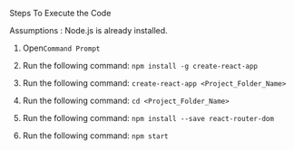 
Steps To Execute the Code

Assumptions : Node.js is already installed.

1) Open```Command Prompt```

2) Run the following command: ```npm install -g create-react-app```

3) Run the following command: ```create-react-app <Project_Folder_Name>```

4) Run the following command: ```cd <Project_Folder_Name>```

5) Run the following command: ```npm install --save react-router-dom```

6)  Run the following command: ```npm start```
